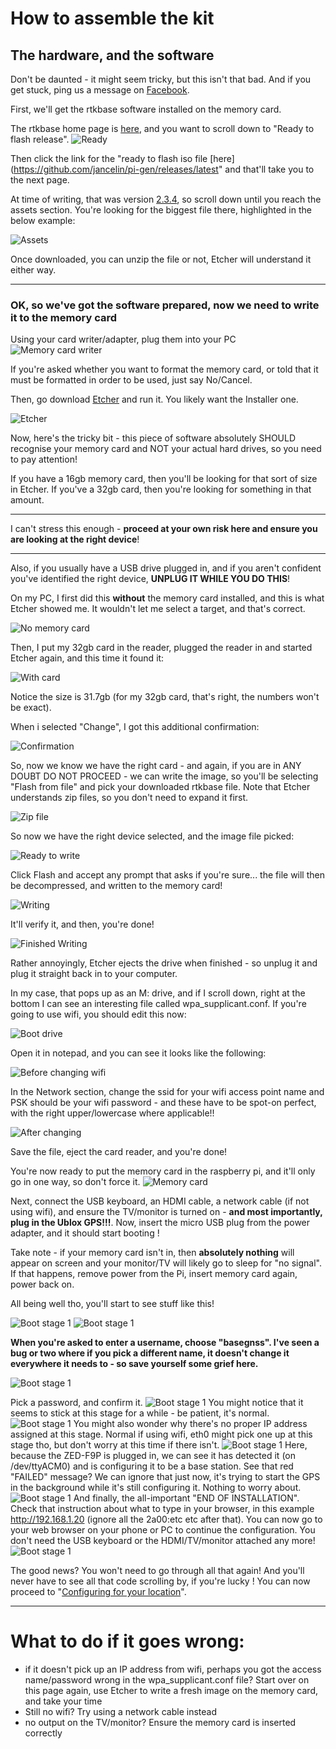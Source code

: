 # How to assemble the kit

## The hardware, and the software

Don't be daunted - it might seem tricky, but this isn't that bad. And if you get stuck, ping us a message on [Facebook](https://fb.me/freertk).

First, we'll get the rtkbase software installed on the memory card.

The rtkbase home page is [here](https://github.com/Stefal/rtkbase#ready-to-flash-release), and you want to scroll down to "Ready to flash release".
![Ready](readytoflash.png)

Then click the link for the "ready to flash iso file [here](https://github.com/jancelin/pi-gen/releases/latest" and that'll take you to the next page.

At time of writing, that was version [2.3.4](https://github.com/CentipedeRTK/pi-gen_RTKbase/releases/tag/BaseGNSS-RPi-2.3.4), so scroll down until you reach the assets section. You're looking for the biggest file there, highlighted in the below example:

![Assets](assets.png)

Once downloaded, you can unzip the file or not, Etcher will understand it either way.

---

### OK, so we've got the software prepared, now we need to write it to the memory card

Using your card writer/adapter, plug them into your PC
![Memory card writer](memcardreader.jpg)

If you're asked whether you want to format the memory card, or told that it must be formatted in order to be used, just say No/Cancel.

Then, go download [Etcher](https://www.balena.io/etcher/) and run it. You likely want the Installer one.

![Etcher](etcher.png)

Now, here's the tricky bit - this piece of software absolutely SHOULD recognise your memory card and NOT your actual hard drives, so you need to pay attention!

If you have a 16gb memory card, then you'll be looking for that sort of size in Etcher. If you've a 32gb card, then you're looking for something in that amount.

---

I can't stress this enough - **proceed at your own risk here and ensure you are looking at the right device**!

---

Also, if you usually have a USB drive plugged in, and if you aren't confident you've identified the right device, **UNPLUG IT WHILE YOU DO THIS**!

On my PC, I first did this **without** the memory card installed, and this is what Etcher showed me. It wouldn't let me select a target, and that's correct.

![No memory card](etchernomemcard.png)

Then, I put my 32gb card in the reader, plugged the reader in and started Etcher again, and this time it found it:

![With card](etcherwithmem.png)

Notice the size is 31.7gb (for my 32gb card, that's right, the numbers won't be exact).

When i selected "Change", I got this additional confirmation:

![Confirmation](etcheradvanced.png)

So, now we know we have the right card - and again, if you are in ANY DOUBT DO NOT PROCEED - we can write the image, so you'll be selecting "Flash from file" and pick your downloaded rtkbase file. Note that Etcher understands zip files, so you don't need to expand it first.

![Zip file](bigfile.png)

So now we have the right device selected, and the image file picked:

![Ready to write](readytowrite.png)

Click Flash and accept any prompt that asks if you're sure... the file will then be decompressed, and written to the memory card!

![Writing](writing.png)

It'll verify it, and then, you're done!

![Finished Writing](finishedwriting.png)

Rather annoyingly, Etcher ejects the drive when finished - so unplug it and plug it straight back in to your computer.

In my case, that pops up as an M: drive, and if I scroll down, right at the bottom I can see an interesting file called wpa_supplicant.conf. If you're going to use wifi, you should edit this now:

![Boot drive](bootdrive.png)

Open it in notepad, and you can see it looks like the following:

![Before changing wifi](wpa1.png)

In the Network section, change the ssid for your wifi access point name and PSK should be your wifi password - and these have to be spot-on perfect, with the right upper/lowercase where applicable!!

![After changing](wpa2.png
)

Save the file, eject the card reader, and you're done!

You're now ready to put the memory card in the raspberry pi, and it'll only go in one way, so don't force it.
![Memory card](piunderneath.jpg)

Next, connect the USB keyboard, an HDMI cable, a network cable (if not using wifi), and ensure the TV/monitor is turned on - **and most importantly, plug in the Ublox GPS!!!**. Now, insert the micro USB plug from the power adapter, and it should start booting !

Take note - if your memory card isn't in, then **absolutely nothing** will appear on screen and your monitor/TV will likely go to sleep for "no signal". If that happens, remove power from the Pi, insert memory card again, power back on.

All being well tho, you'll start to see stuff like this!

![Boot stage 1](boot1.jpg)
![Boot stage 1](boot2.jpg)


**When you're asked to enter a username, choose "basegnss". I've seen a bug or two where if you pick a different name, it doesn't change it everywhere it needs to - so save yourself some grief here.**

![Boot stage 1](boot3.jpg)

Pick a password, and confirm it.
![Boot stage 1](boot4.jpg)
You might notice that it seems to stick at this stage for a while - be patient, it's normal.
![Boot stage 1](boot5.jpg)
You might also wonder why there's no proper IP address assigned at this stage. Normal if using wifi, eth0 might pick one up at this stage tho, but don't worry at this time if there isn't.
![Boot stage 1](boot6.jpg)
Here, because the ZED-F9P is plugged in, we can see it has detected it (on /dev/ttyACM0) and is configuring it to be a base station. See that red "FAILED" message? We can ignore that just now, it's trying to start the GPS in the background while it's still configuring it. Nothing to worry about.
![Boot stage 1](boot7.jpg)
And finally, the all-important "END OF INSTALLATION". Check that instruction about what to type in your browser, in this example http://192.168.1.20 (ignore all the 2a00:etc etc after that). You can now go to your web browser on your phone or PC to continue the configuration. You don't need the USB keyboard or the HDMI/TV/monitor attached any more!
![Boot stage 1](boot8.jpg)


The good news? You won't need to go through all that again! And you'll never have to see all that code scrolling by, if you're lucky ! You can now proceed to "[Configuring for your location](ConfigLocation.md)".

---

# What to do if it goes wrong:

- if it doesn't pick up an IP address from wifi, perhaps you got the access name/password wrong in the wpa_supplicant.conf file? Start over on this page again, use Etcher to write a fresh image on the memory card, and take your time
- Still no wifi? Try using a network cable instead
- no output on the TV/monitor? Ensure the memory card is inserted correctly